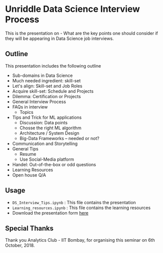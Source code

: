 # Unriddle Data Science Interview Process

This is the presentation on - What are the key points one should consider if they will be appearing in Data Science job interviews.

## Outline
This presentation includes the following outline

* Sub-domains in Data Science
* Much needed ingredient: skill-set
* Let's align: Skill-set and Job Roles
* Acquire skill-set: Schedule and Projects
* Dilemma: Certification or Projects
* General Interview Process
* FAQs in interview
    * Topics
* Tips and Trick for ML applications
    * Discussion: Data points
    * Chosse the right ML algorithm
    * Architecture / System Design
    * Big-Data Frameworks – needed or not?
* Communication and Storytelling
* General Tips
    * Resume
    * Use Social-Media platform
* Handel: Out-of-the-box or odd questions
* Learning Resources
* Open house Q/A

## Usage

* `DS_Interview_Tips.ipynb`  : This file contains the presentation
* `Learning_resources.ipynb` : This file contains the learning resources
* Download the presentation form [here]()

## Special Thanks

Thank you Analytics Club - IIT Bombay, for organising this seminar on 6th October, 2018.